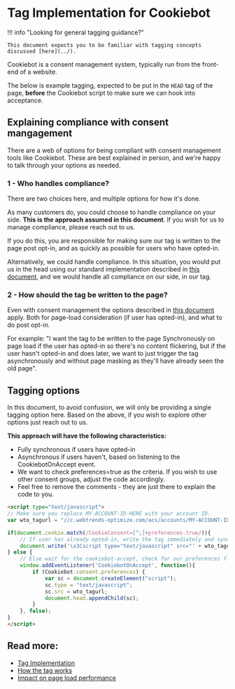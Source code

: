 # Tag Implementation for Cookiebot

!!! info "Looking for general tagging guidance?"

    This document expects you to be familiar with tagging concepts discussed [here](../). 

Cookiebot is a consent management system, typically run from the front-end of a website.

The below is example tagging, expected to be put in the `HEAD` tag of the page, **before** the Cookiebot script to make sure we can hook into acceptance.

## Explaining compliance with consent mangagement

There are a web of options for being compliant with consent management tools like Cookiebot. These are best explained in person, and we're happy to talk through your options as needed.

### 1 - Who handles compliance?

There are two choices here, and multiple options for how it's done.

As many customers do, you could choose to handle compliance on your side. **This is the approach assumed in this document**. If you wish for us to manage compliance, please reach out to us.

If you do this, you are responsible for making sure our tag is written to the page post opt-in, and as quickly as possible for users who have opted-in. 

Alternatively, we could handle compliance. In this situation, you would put us in the head using our standard implementation described in [this document](../#tagging-options), and we would handle all compliance on our side, in our tag.

### 2 - How should the tag be written to the page?

Even with consent management the options described in [this document](../#tagging-options) apply. Both for page-load consideration (if user has opted-in), and what to do post opt-in. 

For example: "I want the tag to be written to the page Synchronously on page load if the user has opted-in so there's no content flickering, but if the user hasn't opted-in and does later, we want to just trigger the tag asynchronously and without page masking as they'll have already seen the old page". 

## Tagging options

In this document, to avoid confusion, we will only be providing a single tagging option here. Based on the above, if you wish to explore other options just reach out to us.

**This approach will have the following characteristics:**

- Fully synchronous if users have opted-in
- Asynchronous if users haven't, based on listening to the CookiebotOnAccept event.
- We want to check preferences=true as the criteria. If you wish to use other consent groups, adjust the code accordingly.
- Feel free to remove the comments - they are just there to explain the code to you. 

``` html
<script type="text/javascript">
// Make sure you replace MY-ACCOUNT-ID-HERE with your account ID.
var wto_tagurl = "//c.webtrends-optimize.com/acs/accounts/MY-ACCOUNT-ID-HERE/js/wt.js";

if(document.cookie.match(/CookieConsent=[^;]+preferences.true/)){
    // If user has already opted-in, write the tag immediately and synchronously.
    document.write('\x3Cscript type="text/javascript" src="' + wto_tagurl + '">\x3C/script>');
} else {
    // Else wait for the cookiebot-accept, check for our preferences flag, and then write the tag to the page asynchronously.
    window.addEventListener('CookiebotOnAccept', function(){
        if (Cookiebot.consent.preferences) {
            var sc = document.createElement("script");
            sc.type = "text/javascript";
            sc.src = wto_tagurl;
            document.head.appendChild(sc);
        }
    }, false);
}
</script>
```

## Read more:

- [Tag Implementation](../)
- [How the tag works](./how-the-tag-works/)
- [Impact on page load performance](./impact-on-page-load-performance)
